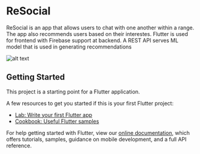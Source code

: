 # ReSocial

ReSocial is an app that allows users to chat with one another within a range. The app also recommends users based on their interestes. Flutter is used for frontend with Firebase support at backend. A REST API serves ML model that is used in generating recommendations

![alt text](https://ibb.co/znnMG2x)

## Getting Started

This project is a starting point for a Flutter application.

A few resources to get you started if this is your first Flutter project:

- [Lab: Write your first Flutter app](https://flutter.dev/docs/get-started/codelab)
- [Cookbook: Useful Flutter samples](https://flutter.dev/docs/cookbook)

For help getting started with Flutter, view our
[online documentation](https://flutter.dev/docs), which offers tutorials,
samples, guidance on mobile development, and a full API reference.
